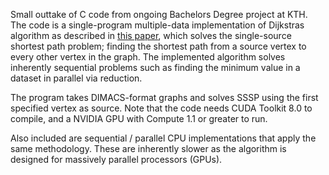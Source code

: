 Small outtake of C code from ongoing Bachelors Degree project at KTH.
The code is a single-program multiple-data implementation of Dijkstras algorithm as described in [this paper](http://link.springer.com/chapter/10.1007%2F978-3-642-01970-8_91), which solves the single-source shortest path problem; finding the shortest path from a source vertex to every other vertex in the graph. The implemented algorithm solves inherently sequential problems such as finding the minimum value in a dataset in parallel via reduction. 

The program takes DIMACS-format graphs and solves SSSP using the first specified vertex as source. Note that the code needs CUDA Toolkit 8.0 to compile, and a NVIDIA GPU with Compute 1.1 or greater to run.

Also included are sequential / parallel CPU implementations that apply the same methodology. These are inherently slower as the algorithm is designed for massively parallel processors (GPUs).